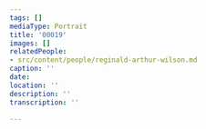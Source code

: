 ```yaml
---
tags: []
mediaType: Portrait
title: '00019'
images: []
relatedPeople:
- src/content/people/reginald-arthur-wilson.md
caption: ''
date: 
location: ''
description: ''
transcription: ''

---
```

